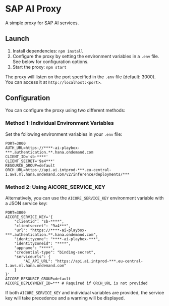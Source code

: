 # SAP AI Proxy

A simple proxy for SAP AI services.

## Launch

1.  Install dependencies: `npm install`
2.  Configure the proxy by setting the environment variables in a `.env` file. See below for configuration options.
3.  Start the proxy: `npm start`

The proxy will listen on the port specified in the `.env` file (default: 3000). You can access it at `http://localhost:<port>`.

## Configuration

You can configure the proxy using two different methods:

### Method 1: Individual Environment Variables

Set the following environment variables in your `.env` file:

```
PORT=3000
AUTH_URL=https://****-ai-playbox-***.authentication.**.hana.ondemand.com
CLIENT_ID='sb-****'
CLIENT_SECRET='9a4***'
RESOURCE_GROUP=default
ORCH_URL=https://api.ai.intprod-***.eu-central-1.aws.ml.hana.ondemand.com/v2/inference/deployments/***
```

### Method 2: Using AICORE_SERVICE_KEY

Alternatively, you can use the `AICORE_SERVICE_KEY` environment variable with a JSON service key:

```
PORT=3000
AICORE_SERVICE_KEY='{
    "clientid": "sb-****",
    "clientsecret": "9a4***",
    "url": "https://****-ai-playbox-***.authentication.**.hana.ondemand.com",
    "identityzone": "****-ai-playbox-***",
    "identityzoneid": "****",
    "appname": "****",
    "credential-type": "binding-secret",
    "serviceurls": {
        "AI_API_URL": "https://api.ai.intprod-***.eu-central-1.aws.ml.hana.ondemand.com"
    }
}'
AICORE_RESOURCE_GROUP=default
AICORE_DEPLOYMENT_ID=*** # Required if ORCH_URL is not provided
```

If both `AICORE_SERVICE_KEY` and individual variables are provided, the service key will take precedence and a warning will be displayed.